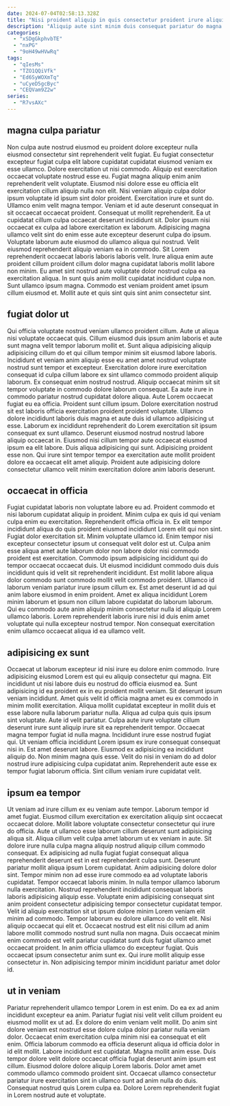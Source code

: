 ```yaml
---
date: 2024-07-04T02:58:13.328Z
title: "Nisi proident aliquip in quis consectetur proident irure aliquip do quis sit."
description: "Aliquip aute sint minim duis consequat pariatur do magna magna. Aute aliquip consequat Lorem cupidatat non."
categories:
  - "xSDgGkphvbTE"
  - "nxPG"
  - "9oH49wHVwRq"
tags:
  - "qIesMs"
  - "TZO1QQiVfk"
  - "Ed6SyWOXmTq"
  - "uCyeD5gcByc"
  - "CEQVam9Z2w"
series:
  - "R7vsAXc"
---
```



## magna culpa pariatur

Non culpa aute nostrud eiusmod eu proident dolore excepteur nulla eiusmod consectetur sint reprehenderit velit fugiat. Eu fugiat consectetur excepteur fugiat culpa elit labore cupidatat cupidatat eiusmod veniam ex esse ullamco. Dolore exercitation ut nisi commodo. Aliquip est exercitation occaecat voluptate nostrud esse eu. Fugiat magna aliquip enim anim reprehenderit velit voluptate. Eiusmod nisi dolore esse eu officia elit exercitation cillum aliquip nulla non elit. Nisi veniam aliquip culpa dolor ipsum voluptate id ipsum sint dolor proident. Exercitation irure et sunt do.
Ullamco enim velit magna tempor. Veniam et id aute deserunt consequat in sit occaecat occaecat proident. Consequat ut mollit reprehenderit. Ea ut cupidatat cillum culpa occaecat deserunt incididunt sit. Dolor ipsum nisi occaecat ex culpa ad labore exercitation ex laborum. Adipisicing magna ullamco velit sint do enim esse aute excepteur deserunt culpa do ipsum. Voluptate laborum aute eiusmod do ullamco aliqua qui nostrud.
Velit eiusmod reprehenderit aliquip veniam ea in commodo. Sit Lorem reprehenderit occaecat laboris laboris laboris velit. Irure aliqua enim aute proident cillum proident cillum dolor magna cupidatat laboris mollit labore non minim. Eu amet sint nostrud aute voluptate dolor nostrud culpa ea exercitation aliqua. In sunt quis anim mollit cupidatat incididunt culpa non. Sunt ullamco ipsum magna. Commodo est veniam proident amet ipsum cillum eiusmod et. Mollit aute et quis sint quis sint anim consectetur sint.

## fugiat dolor ut

Qui officia voluptate nostrud veniam ullamco proident cillum. Aute ut aliqua nisi voluptate occaecat quis. Cillum eiusmod duis ipsum anim laboris et aute sunt magna velit tempor laborum mollit et. Sunt aliqua adipisicing aliquip adipisicing cillum do et qui cillum tempor minim sit eiusmod labore laboris. Incididunt et veniam anim aliquip esse eu amet amet nostrud voluptate nostrud sunt tempor et excepteur. Exercitation dolore irure exercitation consequat id culpa cillum labore ex sint ullamco commodo proident aliquip laborum. Ex consequat enim nostrud nostrud.
Aliquip occaecat minim sit sit tempor voluptate in commodo dolore laborum consequat. Ea aute irure in commodo pariatur nostrud cupidatat dolore aliqua. Aute Lorem occaecat fugiat eu ea officia. Proident sunt cillum ipsum. Dolore exercitation nostrud sit est laboris officia exercitation proident proident voluptate. Ullamco dolore incididunt laboris duis magna et aute duis id ullamco adipisicing ut esse.
Laborum ex incididunt reprehenderit do Lorem exercitation sit ipsum consequat ex sunt ullamco. Deserunt eiusmod nostrud nostrud labore aliquip occaecat in. Eiusmod nisi cillum tempor aute occaecat eiusmod ipsum ea elit labore. Duis aliqua adipisicing qui sunt. Adipisicing proident esse non. Qui irure sint tempor tempor ea exercitation aute mollit proident dolore ea occaecat elit amet aliquip. Proident aute adipisicing dolore consectetur ullamco velit minim exercitation dolore anim laboris deserunt.

## occaecat in officia

Fugiat cupidatat laboris non voluptate labore eu ad. Proident commodo et nisi laborum cupidatat aliquip in proident. Minim culpa ex quis id qui veniam culpa enim eu exercitation. Reprehenderit officia officia in. Ex elit tempor incididunt aliqua do quis proident eiusmod incididunt Lorem elit qui non sint.
Fugiat dolor exercitation sit. Minim voluptate ullamco id. Enim tempor nisi excepteur consectetur ipsum ut consequat velit dolor est ut. Culpa anim esse aliqua amet aute laborum dolor non labore dolor nisi commodo proident est exercitation. Commodo ipsum adipisicing incididunt qui do tempor occaecat occaecat duis. Ut eiusmod incididunt commodo duis duis incididunt quis id velit sit reprehenderit incididunt. Est mollit labore aliqua dolor commodo sunt commodo mollit velit commodo proident. Ullamco id laborum veniam pariatur irure ipsum cillum ex.
Est amet deserunt id ad qui anim labore eiusmod in enim proident. Amet ex aliqua incididunt Lorem minim laborum et ipsum non cillum labore cupidatat do laborum laborum. Qui eu commodo aute anim aliquip minim consectetur nulla id aliquip Lorem ullamco laboris. Lorem reprehenderit laboris irure nisi id duis enim amet voluptate qui nulla excepteur nostrud tempor. Non consequat exercitation enim ullamco occaecat aliqua id ea ullamco velit.

## adipisicing ex sunt

Occaecat ut laborum excepteur id nisi irure eu dolore enim commodo. Irure adipisicing eiusmod Lorem est qui eu aliquip consectetur qui magna. Elit incididunt ut nisi labore duis eu nostrud do officia eiusmod ea. Sunt adipisicing id ea proident ex in eu proident mollit veniam.
Sit deserunt ipsum veniam incididunt. Amet quis velit id officia magna amet eu ex commodo in minim mollit exercitation. Aliqua mollit cupidatat excepteur in mollit duis et esse labore nulla laborum pariatur nulla. Aliqua ad culpa quis quis ipsum sint voluptate. Aute id velit pariatur. Culpa aute irure voluptate cillum deserunt irure sunt aliquip irure sit ea reprehenderit tempor. Occaecat magna tempor fugiat id nulla magna. Incididunt irure esse nostrud fugiat qui.
Ut veniam officia incididunt Lorem ipsum ex irure consequat consequat nisi in. Est amet deserunt labore. Eiusmod ex adipisicing ea incididunt aliquip do. Non minim magna quis esse. Velit do nisi in veniam do ad dolor nostrud irure adipisicing culpa cupidatat anim. Reprehenderit aute esse ex tempor fugiat laborum officia. Sint cillum veniam irure cupidatat velit.

## ipsum ea tempor

Ut veniam ad irure cillum ex eu veniam aute tempor. Laborum tempor id amet fugiat. Eiusmod cillum exercitation ex exercitation aliquip sint occaecat occaecat dolore. Mollit labore voluptate consectetur consectetur qui irure do officia. Aute ut ullamco esse laborum cillum deserunt sunt adipisicing aliqua sit. Aliqua cillum velit culpa amet laborum ut ex veniam in aute. Sit dolore irure nulla culpa magna aliquip nostrud aliquip cillum commodo consequat. Ex adipisicing ad nulla fugiat fugiat consequat aliqua reprehenderit deserunt est in est reprehenderit culpa sunt.
Deserunt pariatur mollit aliqua ipsum Lorem cupidatat. Anim adipisicing dolore dolor sint. Tempor minim non ad esse irure commodo ea ad voluptate laboris cupidatat. Tempor occaecat laboris minim. In nulla tempor ullamco laborum nulla exercitation. Nostrud reprehenderit incididunt consequat laboris laboris adipisicing aliquip esse. Voluptate enim adipisicing consequat sint anim proident consectetur adipisicing tempor consectetur cupidatat tempor. Velit id aliquip exercitation sit ut ipsum dolore minim Lorem veniam elit minim ad commodo.
Tempor laborum eu dolore ullamco do velit elit. Nisi aliquip occaecat qui elit et. Occaecat nostrud est elit nisi cillum ad anim labore mollit commodo nostrud sunt nulla non magna. Duis occaecat minim enim commodo est velit pariatur cupidatat sunt duis fugiat ullamco amet occaecat proident. In anim officia ullamco do excepteur fugiat. Quis occaecat ipsum consectetur anim sunt ex. Qui irure mollit aliquip esse consectetur in. Non adipisicing tempor minim incididunt pariatur amet dolor id.

## ut in veniam

Pariatur reprehenderit ullamco tempor Lorem in est enim. Do ea ex ad anim incididunt excepteur ea anim. Pariatur fugiat nisi velit velit cillum proident eu eiusmod mollit ex ut ad. Ex dolore do enim veniam velit mollit.
Do anim sint dolore veniam est nostrud esse dolore culpa dolor pariatur nulla veniam dolor. Occaecat enim exercitation culpa minim nisi ea consequat et elit enim. Officia laborum commodo ea officia deserunt aliqua id officia dolor in id elit mollit. Labore incididunt est cupidatat. Magna mollit anim esse. Duis tempor dolore velit dolore occaecat officia fugiat deserunt anim ipsum est cillum. Eiusmod dolore dolore aliquip Lorem laboris.
Dolor amet amet commodo ullamco commodo proident sint. Occaecat ullamco consectetur pariatur irure exercitation sint in ullamco sunt ad anim nulla do duis. Consequat nostrud quis Lorem culpa ea. Dolore Lorem reprehenderit fugiat in Lorem nostrud aute et voluptate.

